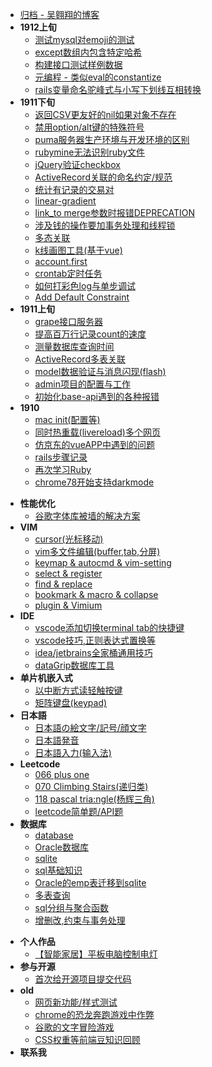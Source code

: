- [归档 - 吴翱翔的博客](/)
- **1912上旬**
    - [测试mysql对emoji的测试](2019/12_1/mysql_emoji.md)
    - [except数组内包含特定哈希](/2019/12_1/except_array_include_hash.md)
    - [构建接口测试样例数据](/2019/12_1/test_example.md)
    - [元编程 - 类似eval的constantize](/2019/12_1/constantize_eval.md)
    - [rails变量命名驼峰式与小写下划线互相转换](/2019/12_1/rails_camel_case.md)
- **1911下旬**   
    - [返回CSV更友好的nil如果对象不存在](2019/11_2/try_return_nil)
    - [禁用option/alt键的特殊符号](2019/11_2/ukelele/disable_alt_symbol_ukelele)
    - [puma服务器生产环境与开发环境的区别](2019/11_2/puma_production)
    - [rubymine无法识别ruby文件](2019/11_2/rubymine_not_recognize_rb)
    - [jQuery验证checkbox](2019/11_2/checkbox_jquery_validate)
    - [ActiveRecord关联的命名约定/规范](2019/11_2/includes_assocation)
    - [统计有记录的交易对](2019/11_2/select-distinct)
    - [linear-gradient](2019/11_2/linear-gradient-warn)
    - [link_to merge参数时报错DEPRECATION](2019/11_2/link_to-merge-warning)
    - [涉及钱的操作要加事务处理和线程锁](2019/11_2/data-lock)
    - [多态关联](2019/11_2/ploy-associate)
    - [k线画图工具(基于vue)](2019/11_2/k-line-vue.md)
    - [account.first](2019/11_2/account-first)
    - [crontab定时任务](2019/11_2/crontab)
    - [如何打彩色log与单步调试](2019/11_2/rails-debug-log.md)
    - [Add Default Constraint](2019/11_2/add-default-constraint)
- **1911上旬**
    - [grape接口服务器](2019/11_1/grape)
    - [提高百万行记录count的速度](2019/11_1/millions-count.md)
    - [测量数据库查询时间](2019/11_1/measure-qurey-time)
    - [ActiveRecord多表关联](/2019/11_1/join-query)
    - [model数据验证与消息闪现(flash)](2019/11_1/validates)
    - [admin项目的配置与工作](2019/11_1/project-admin)
    - [初始化base-api遇到的各种报错](2019/11_1/base-api-error.md)
- **1910**
    - [mac init(配置等)](2019/10/mac-init)
    - [同时热重载(livereload)多个网页](2019/10/multi-livereload.md)
    - [仿京东的vueAPP中遇到的问题](2019/10/jd-vue-problem)
    - [rails步骤记录](2019/10/rails-step)
    - [再次学习Ruby](2019/10/ruby-restudy)
    - [chrome78开始支持darkmode](2019/10/chrome-dark-mode)
<!-- archive -->
- **性能优化**
    - [谷歌字体库被墙的解决方案](old/google-font-block-solution)
- **VIM**
    - [cursor(光标移动)](archive/vim/cursor)
    - [vim多文件编辑(buffer,tab,分屏)](archive/vim/multi-files)
    - [keymap & autocmd & vim-setting](archive/vim/keymap)
    - [select & register](archive/vim/select)
    - [find & replace](archive/vim/find)
    - [bookmark & macro & collapse](archive/vim/bookmark)
    - [plugin & Vimium](archive/vim/plugin)
- **IDE**
    - [vscode添加切换terminal tab的快捷键](archive/IDE/vscode/switch_terminal_tab)
    - [vscode技巧,正则表达式置换等](archive/IDE/vscode/index)
    - [idea/jetbrains全家桶通用技巧](archive/IDE/idea)
    - [dataGrip数据库工具](archive/IDE/datagrip)
- **单片机嵌入式**
    - [以中断方式读轻触按键](archive/embedded/button-interrupt/index)
    - [矩阵键盘(keypad)](archive/embedded/keypad/index)
- **日本語**
    - [日本語の絵文字/記号/顔文字](archive/japanese/kigou)
    - [日本語発音](archive/japanese/hatsuon)
    - [日本語入力(输入法)](archive/japanese/nyuuryoku)
- **Leetcode**
    - [066 plus one](archive/leetcode/066-plus-one)
    - [070 Climbing Stairs(递归类)](archive/leetcode/070-climbing-stairs)
    - [118 pascal tria:ngle(杨辉三角)](archive/leetcode/118-pascal-triangle)
    - [leetcode简单题/API题](archive/leetcode/leetcode-easy)
- **数据库**
    - [database](archive/database/database)
    - [Oracle数据库](archive/database/oracle-database/index)
    - [sqlite](archive/database/sqlite)
    - [sql基础知识](archive/database/sql-basic)
    - [Oracle的emp表迁移到sqlite](archive/database/oracle-migrate-to-sqlite/index)
    - [多表查询](archive/database/join)
    - [sql分组与聚合函数](archive/database/sql-group)
    - [增删改,约束与事务处理](archive/database/sql-update)
<!-- /archive -->
- **个人作品**
    - [【智能家居】平板电脑控制电灯](old/rpi-gpio.md)
- **参与开源**
    - [首次给开源项目提交代码](old/pull-request-to-scoop/index)
- **old**
    - [网页新功能/样式测试](old/test)
    - [chrome的恐龙奔跑游戏中作弊](old/chrome-game-cheat/index)
    - [谷歌的文字冒险游戏](old/google-text-adventure)
    - [CSS权重等前端豆知识回顾](old/css-specificity)
- **联系我**
    <!-- - [我的简历](old/resume.html) -->